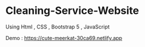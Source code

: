 # Cleaning-Service-Website
Using Html , CSS , Bootstrap 5 , JavaScript

Demo : https://cute-meerkat-30ca69.netlify.app
